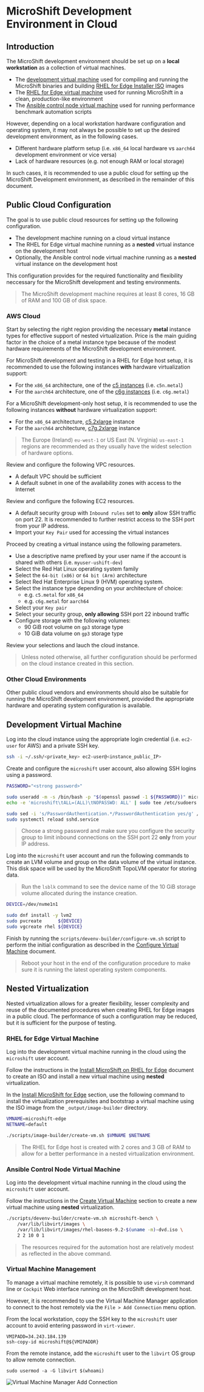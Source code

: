 # MicroShift Development Environment in Cloud

## Introduction

The MicroShift development environment should be set up on a **local workstation** as a collection of virtual machines.
* The [development virtual machine](./devenv_setup.md#create-development-virtual-machine) used for compiling and running the MicroShift binaries and building [RHEL for Edge Installer ISO](./rhel4edge_iso.md#build-rhel-for-edge-installer-iso) images
* The [RHEL for Edge virtual machine](./rhel4edge_iso.md#install-microshift-for-edge) used for running MicroShift in a clean, production-like environment
* The [Ansible control node virtual machine](../ansible/README.md) used for running performance benchmark automation scripts

However, depending on a local workstation hardware configuration and operating system, it may not always be possible to set up the desired development environment, as in the following cases.
* Different hardware platform setup (i.e. `x86_64` local hardware vs `aarch64` development environment or vice versa)
* Lack of hardware resources (e.g. not enough RAM or local storage)

In such cases, it is recommended to use a public cloud for setting up the MicroShift Development environment, as described in the remainder of this document.

## Public Cloud Configuration

The goal is to use public cloud resources for setting up the following configuration.
* The development machine running on a cloud virtual instance
* The RHEL for Edge virtual machine running as a **nested** virtual instance on the development host
* Optionally, the Ansible control node virtual machine running as a **nested**  virtual instance on the development host

This configuration provides for the required functionality and flexibility neccessary for the MicroShift development and testing environments.
> The MicroShift development machine requires at least 8 cores, 16 GB of RAM and 100 GB of disk space.

### AWS Cloud

Start by selecting the right region providing the necessary **metal** instance types for effective support of nested virtualization. Price is the main guiding factor in the choice of a metal instance type because of the modest hardware requirements of the MicroShift development environment.

For MicroShift development and testing in a RHEL for Edge host setup, it is recommended to use the following instances **with** hardware virtualization support:
* For the `x86_64` architecture, one of the [c5 instances](https://aws.amazon.com/ec2/instance-types/c5/) (i.e. `c5n.metal`)
* For the `aarch64` architecture, one of the [c6g instances](https://aws.amazon.com/ec2/instance-types/c6g/) (i.e. `c6g.metal`)

For a MicroShift development-only host setup, it is recommended to use the following instances **without** hardware virtualization support:
* For the `x86_64` architecture, [c5.2xlarge](https://aws.amazon.com/ec2/instance-types/c5/) instance
* For the `aarch64` architecture, [c7g.2xlarge](https://aws.amazon.com/ec2/instance-types/c7g/) instance

> The Europe (Ireland) `eu-west-1` or US East (N. Virginia) `us-east-1` regions are recommended as they usually have the widest selection of hardware options.

Review and configure the following VPC resources.
* A default VPC should be sufficient
* A default subnet in one of the availability zones with access to the Internet

Review and configure the following EC2 resources.
* A default security group with `Inbound rules` set to **only** allow SSH traffic on port 22. It is recommended to further restrict access to the SSH port from your IP address.
* Import your `Key Pair` used for accessing the virtual instances

Proceed by creating a virtual instance using the following parameters.
* Use a descriptive name prefixed by your user name if the account is shared with others (i.e. `myuser-ushift-dev`)
* Select the Red Hat Linux operating system family
* Select the `64-bit (x86)` or `64 bit (Arm)` architecture
* Select Red Hat Enterprise Linux 9 (HVM) operating system.
* Select the instance type depending on your architecture of choice:
    * e.g. `c5.metal` for `x86_64`
    * e.g. `c6g.metal` for `aarch64`
* Select your `Key pair`
* Select your security group, **only allowing** SSH port 22 inbound traffic
* Configure storage with the following volumes:
    * 90 GiB root volume on `gp3` storage type
    * 10 GiB data volume on `gp3` storage type

Review your selections and lauch the cloud instance.
> Unless noted otherwise, all further configuration should be performed on the cloud instance created in this section.

### Other Cloud Environments

Other public cloud vendors and environments should also be suitable for running the MicroShift development environment, provided the appropriate hardware and operating system configuration is available.

## Development Virtual Machine

Log into the cloud instance using the appropriate login credential (i.e. `ec2-user` for AWS) and a private SSH key.

```bash
ssh -i ~/.ssh/<private_key> ec2-user@<instance_public_IP>
```

Create and configure the `microshift` user account, also allowing SSH logins using a password.

```bash
PASSWORD="<strong password>"

sudo useradd -m -s /bin/bash -p "$(openssl passwd -1 ${PASSWORD})" microshift
echo -e 'microshift\tALL=(ALL)\tNOPASSWD: ALL' | sudo tee /etc/sudoers.d/microshift

sudo sed -i 's/PasswordAuthentication.*/PasswordAuthentication yes/g' /etc/ssh/sshd_config
sudo systemctl reload sshd.service
```
> Choose a strong password and make sure you configure the security group to limit inbound connections on the SSH port 22 **only** from your IP address.

Log into the `microshift` user account and run the following commands to create an LVM volume and group on the data volume of the virtual instance. This disk space will be used by the MicroShift TopoLVM operator for storing data.
> Run the `lsblk` command to see the device name of the 10 GiB storage volume allocated during the instance creation.

```bash
DEVICE=/dev/nvme1n1

sudo dnf install -y lvm2
sudo pvcreate      ${DEVICE}
sudo vgcreate rhel ${DEVICE}
```

Finish by running the `scripts/devenv-builder/configure-vm.sh` script to perform the initial configuration as described in the [Configure Virtual Machine](./devenv_setup_auto.md#configure-virtual-machine) document.
> Reboot your host in the end of the configuration procedure to make sure it is running the latest operating system components.

## Nested Virtualization

Nested virtualization allows for a greater flexibility, lesser complexity and reuse of the documented procedures when creating RHEL for Edge images in a public cloud. The performance of such a configuration may be reduced, but it is sufficient for the purpose of testing.

### RHEL for Edge Virtual Machine

Log into the development virtual machine running in the cloud using the `microshift` user account.

Follow the instructions in the [Install MicroShift on RHEL for Edge](./rhel4edge_iso.md) document to create an ISO and install a new virtual machine using **nested** virtualization.

In the [Install MicroShift for Edge](./rhel4edge_iso.md#install-microshift-for-edge) section, use the following command to install the virtualization prerequisites and bootstrap a virtual machine using the ISO image from the `_output/image-builder` directory.

```bash
VMNAME=microshift-edge
NETNAME=default

./scripts/image-builder/create-vm.sh $VMNAME $NETNAME
```

> The RHEL for Edge host is created with 2 cores and 3 GB of RAM to allow for a better performance in a nested virtualization environment.

### Ansible Control Node Virtual Machine

Log into the development virtual machine running in the cloud using the `microshift` user account.

Follow the instructions in the [Create Virtual Machine](./devenv_setup_auto.md#create-virtual-machine) section to create a new virtual machine using **nested** virtualization.

```bash
./scripts/devenv-builder/create-vm.sh microshift-bench \
    /var/lib/libvirt/images \
    /var/lib/libvirt/images/rhel-baseos-9.2-$(uname -m)-dvd.iso \
    2 2 10 0 1
```

> The resources required for the automation host are relatively modest as reflected in the above command.

### Virtual Machine Management

To manage a virtual machine remotely, it is possible to use `virsh` command line or `Cockpit` Web interface running on the MicroShift development host.

However, it is recommended to use the Virtual Machine Manager application to connect to the host remotely via the `File > Add Connection` menu option.

From the local workstation, copy the SSH key to the `microshift` user account to avoid entering password in `virt-viewer`.
```
VMIPADD=34.243.184.139
ssh-copy-id microshift@${VMIPADDR}
```

From the remote instance, add the `microshift` user to the `libvirt` OS group to allow remote connection.
```
sudo usermod -a -G libvirt $(whoami)
```

![Virtual Machine Manager Add Connection](./images/devenv_cloud_addcon.png)

